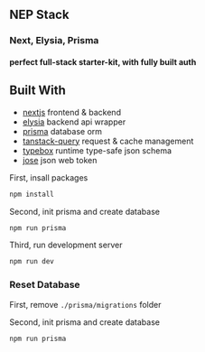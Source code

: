 ## NEP Stack

### Next, Elysia, Prisma

#### perfect full-stack starter-kit, with fully built auth

## Built With

- [nextjs](https://nextjs.org/) frontend & backend
- [elysia](https://elysiajs.com/) backend api wrapper
- [prisma](https://www.prisma.io/) database orm
- [tanstack-query](https://tanstack.com/query/latest) request & cache management
- [typebox](https://github.com/sinclairzx81/typebox) runtime type-safe json schema
- [jose](https://github.com/panva/jose) json web token

First, insall packages

```bash
npm install
```

Second, init prisma and create database

```bash
npm run prisma
```

Third, run development server

```bash
npm run dev
```

### Reset Database

First, remove `./prisma/migrations` folder

Second, init prisma and create database

```bash
npm run prisma
```
